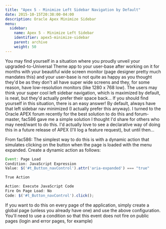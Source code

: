 ```yaml
---
title: "Apex 5 - Minimize Left Sidebar Navigation by Default"
date: 2015-10-15T20:38:00-04:00
description: Oracle Apex Minimize Sidebar
menu:
  sidebar:
    name: Apex 5 - Minimize Left Sidebar
    identifier: apex5-minimize-sidebar
    parent: archive
    weight: 50
---
```


You may find yourself in a situation where you proudly unveil your upgraded-to-Universal Theme app to your user-base after working on it for months with your beautiful wide screen monitor (page designer pretty much mandates this) and your user-base is not quite as happy as you thought they'd be as they don't all have super wide screens and they, for some reason, have low-resolution monitors (like 1280 x 768 low).  The users may think your super cool left sidebar navigation, which is maximized by default, is neat, but they'd actually prefer their space back...  If you should find yourself in this situation, there is an easy answer!  By default, always have that left sidebar nav minimized (I actually prefer this anyway).  I turned to the Oracle APEX forum recently for the best solution to do this and forum-master, fac586 gave me a simple solution I thought I'd share for others who may need/want to do this.  I'd actually love to see a declarative way of doing this in a future release of APEX (I'll log a feature request), but until then...

From fac586:
The simplest way to do this is with a dynamic action that simulates clicking on the button when the page is loaded with the menu expanded. Create a dynamic action as follows:

```javascript
Event: Page Load
Condition: JavaScript Expression
Value: $('#t_Button_navControl').attr('aria-expanded') === "true"

True Action

Action: Execute JavaScript Code
Fire On Page Load: No
Code: $('#t_Button_navControl').click();
```

If you want to do this on every page of the application, simply create a global page (unless you already have one) and use the above configuration.  You'll need to use a condition so that this event does not fire on public pages (login and error pages, for example)
